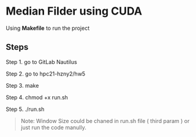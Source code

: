 # Median Filder using CUDA

Using __Makefile__ to run the project

## Steps
Step 1. go to GitLab Nautilus

Step 2. go to hpc21-hzny2/hw5

Step 3. make

Step 4. chmod +x run.sh

Step 5. ./run.sh

> Note: Window Size could be chaned in run.sh file ( third param ) or just run the code manully.